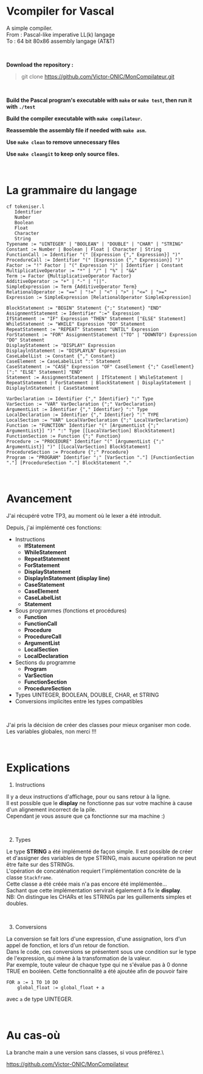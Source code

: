 # Vcompiler for Vascal

A simple compiler.  
From : Pascal-like imperative LL(k) langage  
To : 64 bit 80x86 assembly langage (AT&T)

<br>

**Download the repository :**
> git clone https://github.com/Victor-ONIC/MonCompilateur.git

<br>

**Build the Pascal program's executable with `make` or `make test`, then run it with `./test`**

**Build the compiler executable with `make compilateur`.**

**Reassemble the assembly file if needed with `make asm`.**

**Use `make clean` to remove unnecessary files**

**Use `make cleangit` to keep only source files.**

<br>

# La grammaire du langage
    cf tokeniser.l
       Identifier
       Number
       Boolean
       Float
       Character
       String
    Typename := "UINTEGER" | "BOOLEAN" | "DOUBLE" | "CHAR" | "STRING"
    Constant := Number | Boolean | Float | Character | String
    FunctionCall := Identifier "(" [Expression {"," Expression}] ")"
    ProcedureCall := Identifier "(" [Expression {"," Expression}] ")"
    Factor := "!" Factor | "(" Expression ")" | Identifier | Constant
    MultiplicativeOperator := "*" | "/" | "%" | "&&"
    Term := Factor {MultiplicativeOperator Factor}
    AdditiveOperator := "+" | "-" | "||".
    SimpleExpression := Term {AdditiveOperator Term}
    RelationalOperator := "==" | "!=" | "<" | ">" | "<=" | ">="  
    Expression := SimpleExpression [RelationalOperator SimpleExpression]
    
    BlockStatement := "BEGIN" Statement {";" Statement} "END"
    AssignmentStatement := Identifier ":=" Expression
    IfStatement := "IF" Expression "THEN" Statement ["ELSE" Statement]
    WhileStatement := "WHILE" Expression "DO" Statement
    RepeatStatement := "REPEAT" Statement "UNTIL" Expression
    ForStatement := "FOR" AssignmentStatement ("TO" | "DOWNTO") Expression "DO" Statement
    DisplayStatement := "DISPLAY" Expression
    DisplaylnStatement := "DISPLAYLN" Expression
    CaseLabelList := Constant {"," Constant}
    CaseElement := CaseLabelList ":" Statement
    CaseStatement := "CASE" Expression "OF" CaseElement {";" CaseElement} [";" "ELSE" Statement] "END"
    Statement := AssignmentStatement | IfStatement | WhileStatement | RepeatStatement | ForStatement | BlockStatement | DisplayStatement | DisplaylnStatement | CaseStatement
    
    VarDeclaration := Identifier {"," Identifier} ":" Type
    VarSection := "VAR" VarDeclaration {";" VarDeclaration}
    ArgumentList := Identifier {"," Identifier} ":" Type
    LocalDeclaration := Identifier {"," Identifier} ":" TYPE
    LocalSection := "VAR" LocalVarDeclaration {";" LocalVarDeclaration}
    Function := "FUNCTION" Identifier "(" [ArgumentList {";" ArgumentList}] ")" ":" Type [[LocalVarSection] BlockStatement]
    FunctionSection := Function {";" Function}
    Procedure := "PROCEDURE" Identifier "(" [ArgumentList {";" ArgumentList}] ")" [[LocalVarSection] BlockStatement]
    ProcedureSection := Procedure {";" Procedure}
    Program := "PROGRAM" Identifier ";" [VarSection "."] [FunctionSection "."] [ProcedureSection "."] BlockStatement "."

<br>

# Avancement

J'ai récupéré votre TP3, au moment où le lexer a été introduit.

Depuis, j'ai implémenté ces fonctions:
- Instructions
    - **IfStatement**
    - **WhileStatement**
    - **RepeatStatement**
    - **ForStatement**
    - **DisplayStatement**
    - **DisplaylnStatement (display line)**
    - **CaseStatement**
    - **CaseElement**
    - **CaseLabelList**
    - **Statement**
- Sous programmes (fonctions et procédures)
    - **Function**
    - **FunctionCall**
    - **Procedure**
    - **ProcedureCall**
    - **ArgumentList**
    - **LocalSection**
    - **LocalDeclaration**
- Sections du programme
    - **Program**
    - **VarSection**
    - **FunctionSection**
    - **ProcedureSection**
- Types UINTEGER, BOOLEAN, DOUBLE, CHAR, et STRING
- Conversions implicites entre les types compatibles

<br>

J'ai pris la décision de créer des classes pour mieux organiser mon code. Les variables
globales, non merci !!!

<br>

# Explications

1. Instructions

Il y a deux instructions d'affichage, pour ou sans retour à la ligne.\
Il est possible que le **display** ne fonctionne pas sur votre machine à cause d'un alignement 
incorrect de la pile.\
Cependant je vous assure que ça fonctionne sur ma machine :)

<br>

2. Types

Le type **STRING** a été implémenté de façon simple. Il est possible de créer et d'assigner 
des variables de type STRING, mais aucune opération ne peut être faite sur des STRINGs.\
L'opération de concaténation requiert l'implémentation concrète de la classe `Stackframe`.\
Cette classe a été créée mais n'a pas encore été implémentée...\
Sachant que cette implémentation servirait également à fix le **display**.\
NB: On distingue les CHARs et les STRINGs par les guillements simples et doubles.

<br>

3. Conversions

La conversion se fait lors d'une expression, d'une assignation, lors d'un appel de fonction, 
et lors d'un retour de fonction.\
Dans le code, ces conversions se présentent sous une condition sur le type de l'expression,
qui mène à la transformation de la valeur.\
Par exemple, toute valeur de chaque type qui ne s'évalue pas à 0 donne TRUE en booléen.
Cette fonctionnalité a été ajoutée afin de pouvoir faire

    FOR a := 1 TO 10 DO
        global_float := global_float + a

avec `a` de type UINTEGER.

<br>

# Au cas-où

La branche main a une version sans classes, si vous préférez.\

https://github.com/Victor-ONIC/MonCompilateur
